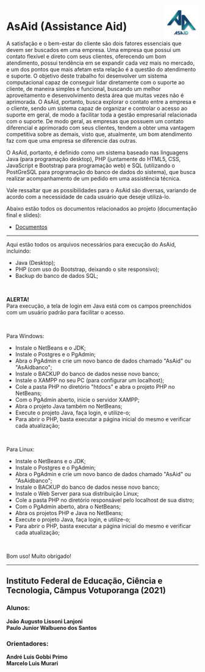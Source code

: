 <img src="Imagens/asaidlogo.png" align="right" width="90">

# AsAid (Assistance Aid)

A satisfação e o bem-estar do cliente são dois fatores essenciais que devem ser buscados em uma empresa. Uma empresa que possui um contato flexível e direto com seus clientes, oferecendo um bom atendimento, possui tendência em se expandir cada vez mais no mercado, e um dos pontos que mais afetam esta relação é a questão do atendimento e suporte. O objetivo deste trabalho foi desenvolver um sistema computacional capaz de conseguir lidar diretamente com o suporte ao cliente, de maneira simples e funcional, buscando um melhor aproveitamento e desenvolvimento desta área que muitas vezes não é aprimorada. O AsAid, portanto, busca explorar o contato entre a empresa e o cliente, sendo um sistema capaz de organizar e controlar o acesso ao suporte em geral, de modo a facilitar toda a gestão empresarial relacionada com o suporte. De modo geral, as empresas que possuem um contato diferencial e aprimorado com seus clientes, tendem a obter uma vantagem competitiva sobre as demais, visto que, atualmente, um bom atendimento faz com que uma empresa se diferencie das outras.

O AsAid, portanto, é definido como um sistema baseado nas linguagens Java (para programação desktop), PHP (juntamente do HTML5, CSS, JavaScript e Bootstrap para programação web)  e SQL (utilizando o PostGreSQL para programação do banco de dados do sistema), que busca realizar acompanhamento de um pedido em uma assistência técnica.

Vale ressaltar que as possibilidades para o AsAid são diversas, variando de acordo com a necessidade de cada usuário que deseje utilizá-lo.

Abaixo estão todos os documentos relacionados ao projeto (documentação final e slides):
* [Documentos](https://github.com/gutoso/AsAid/tree/main/Documentos) 

---

Aqui estão todos os arquivos necessários para execução do AsAid, incluindo:
- Java (Desktop);
- PHP (com uso do Bootstrap, deixando o site responsivo);
- Backup do banco de dados SQL;
<br/>

<b> ALERTA! </b> <br/>
Para execução, a tela de login em Java está com os campos preenchidos com um usuário padrão para facilitar o acesso.

<br/>

Para Windows:
  - Instale o NetBeans e o JDK;
  - Instale o Postgres e o PgAdmin;
  - Abra o PgAdmin e crie um novo banco de dados chamado "AsAid" ou "AsAidbanco";
  - Instale o BACKUP do banco de dados nesse novo banco;
  - Instale o XAMPP no seu PC (para configurar um localhost);
  - Cole a pasta PHP no diretório "htdocs" e abra o projeto PHP no NetBeans;
  - Com o PgAdmin aberto, inicie o servidor XAMPP;
  - Abra o projeto Java também no NetBeans;
  - Execute o projeto Java, faça login, e utilize-o;
  - Para abrir o PHP, basta executar a página inicial do mesmo e verificar cada atualização;
<br/>

Para Linux:
  - Instale o NetBeans e o JDK;
  - Instale o Postgres e o PgAdmin;
  - Abra o PgAdmin e crie um novo banco de dados chamado "AsAid" ou "AsAidbanco";
  - Instale o BACKUP do banco de dados nesse novo banco;
  - Instale o Web Server para sua distribuição Linux;
  - Cole a pasta PHP no diretório responsável pelo localhost de sua distro;
  - Com o PgAdmin aberto, abra o NetBeans;
  - Abra os projetos PHP e Java no NetBeans;
  - Execute o projeto Java, faça login, e utilize-o;
  - Para abrir o PHP, basta executar a página inicial do mesmo e verificar cada atualização; 
<br/>

Bom uso! Muito obrigado! 

---

<h2> Instituto Federal de Educação, Ciência e Tecnologia, Câmpus Votuporanga (2021) </h2>

<h3> Alunos: </h3>
<b> João Augusto Lissoni Lanjoni </b>
<br/>
<b> Paulo Junior Walbueno dos Santos </b>

<h3> Orientadores: </h3>
<b> André Luis Gobbi Primo </b>
<br/>
<b> Marcelo Luis Murari </b>
